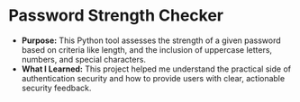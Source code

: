 # Password Strength Checker

* **Purpose:** This Python tool assesses the strength of a given password based on criteria like length, and the inclusion of uppercase letters, numbers, and special characters.
* **What I Learned:** This project helped me understand the practical side of authentication security and how to provide users with clear, actionable security feedback.
